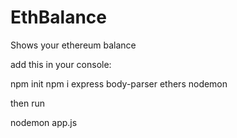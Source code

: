 # EthBalance
Shows your ethereum balance

add this in your console:

npm init 
npm i express body-parser ethers nodemon

then run

nodemon app.js

